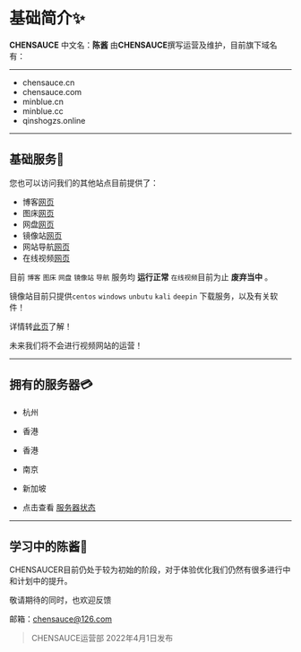 # 基础简介✨
**CHENSAUCE** 中文名：**陈酱**  由**CHENSAUCE**撰写运营及维护，目前旗下域名有：

----------
- chensauce.cn  
- chensauce.com
- minblue.cn
- minblue.cc
- qinshogzs.online

----------
## 基础服务🚀
您也可以访问我们的其他站点目前提供了：
- 博客[网页](https://blog.minblue.cn/)
- 图床[网页](https://minblue.cc/)
- 网盘[网页](https://cloud.minblue.cn/)
- 镜像站[网页](https://mirrors.minblue.cc/)
- 网站导航[网页](https://h.chensauce.com/)
- 在线视频[网页](https://v.chensauce.com/)

目前 `博客` `图床` `网盘` `镜像站` `导航` 服务均 **运行正常** `在线视频`目前为止 **废弃当中** 。

镜像站目前只提供`centos` `windows` `unbutu` `kali` `deepin` 下载服务，以及有关软件！

详情转[此页](https://mirrors.minblue.cc/)了解！

未来我们将不会进行视频网站的运营！

------

## 拥有的服务器💳
- 杭州
- 香港
- 香港
- 南京
- 新加坡

- 点击查看 [服务器状态](http://118.195.203.231:3001/status/chensauce)

-------

## 学习中的陈酱🌟

CHENSAUCER目前仍处于较为初始的阶段，对于体验优化我们仍然有很多进行中和计划中的提升。

敬请期待的同时，也欢迎反馈

邮箱：chensauce@126.com

> CHENSAUCE运营部 2022年4月1日发布